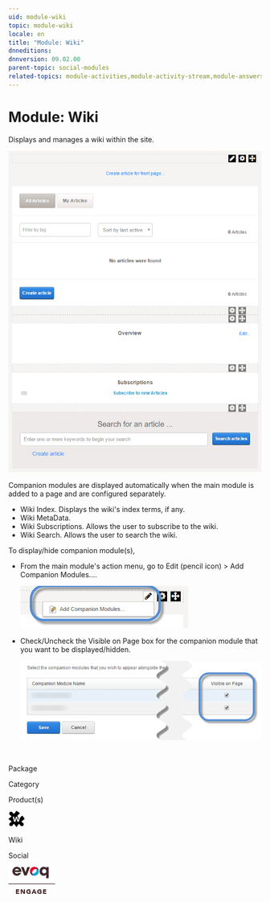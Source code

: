 ```yaml
---
uid: module-wiki
topic: module-wiki
locale: en
title: "Module: Wiki"
dnneditions: 
dnnversion: 09.02.00
parent-topic: social-modules
related-topics: module-activities,module-activity-stream,module-answers,module-blogs,module-challenges,module-discussions,module-group-directory,module-group-spaces,module-ideas,module-journal,module-latest-challenges,module-leaderboard,module-member-directory,module-message-center,module-my-status,module-profile-dashboard,module-social-groups,module-related-content,module-social-events,module-social-sharing,module-user-badges
---
```


# Module: Wiki

Displays and manages a wiki within the site.

  

![Wiki module](/images/scr-module-Wiki.png)

  

Companion modules are displayed automatically when the main module is added to a page and are configured separately.

*   Wiki Index. Displays the wiki's index terms, if any.
*   Wiki MetaData.
*   Wiki Subscriptions. Allows the user to subscribe to the wiki.
*   Wiki Search. Allows the user to search the wiki.

To display/hide companion module(s),

*   From the main module's action menu, go to Edit (pencil icon) \> Add Companion Modules....  
    
    ![Edit (pencil icon) action menu > Add Companion Modules...](/images/scr-actionmenu-edit-addcompanionmodules.png)
    
      
    
*   Check/Uncheck the Visible on Page box for the companion module that you want to be displayed/hidden.  
    
    ![](/images/scr-companions-VisibleOnPage.png)
    
      
    

 

Package

Category

Product(s)

 ![icon](/images/ico-module-wiki.png) 

Wiki

Social

 ![Evoq Engage](/images/ico-evoq-engage.png)